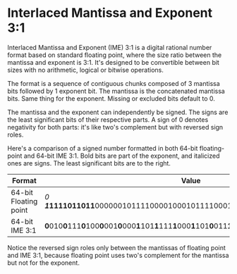 # Interlaced Mantissa and Exponent 3:1

Interlaced Mantissa and Exponent (IME) 3:1 is a digital rational number format based on standard floating point, where the size ratio between the mantissa and exponent is 3:1. It's designed to be convertible between bit sizes with no arithmetic, logical or bitwise operations.

The format is a sequence of contiguous chunks composed of 3 mantissa bits followed by 1 exponent bit. The mantissa is the concatenated mantissa bits. Same thing for the exponent. Missing or excluded bits default to 0.

The mantissa and the exponent can independently be signed. The signs are the least significant bits of their respective parts. A sign of 0 denotes negativity for both parts: it's like two's complement but with reversed sign roles.

Here's a comparison of a signed number formatted in both 64-bit floating-point and 64-bit IME 3:1. Bold bits are part of the exponent, and italicized ones are signs. The least significant bits are to the right.

Format|Value
------|-----
64-bit Floating point|*0*​***1*1111011011**0000001011110000100010111100010101110001001001000010
64-bit IME 3:1|**0**010**0**111**0**100**0**001**0**000**1**101**1**111**1**000**1**101**0**011**1**100**1**010**0**010**1**010**1**000***1***10*1*

Notice the reversed sign roles only between the mantissas of floating point and IME 3:1, because floating point uses two's complement for the mantissa but not for the exponent.
